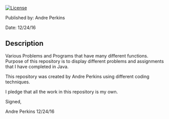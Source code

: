 
[![License](http://img.shields.io/badge/license-MIT-blue.svg)](http://en.wikipedia.org/wiki/MIT_License)

Published by: Andre Perkins

Date: 12/24/16

## Description

Various Problems and Programs that have many different functions. Purpose of this repository is to display different problems and assignments that I have completed in Java. 

This repository was created by Andre Perkins using different coding techniques.

I pledge that all the work in this repository is my own.


Signed,

Andre Perkins
12/24/16
